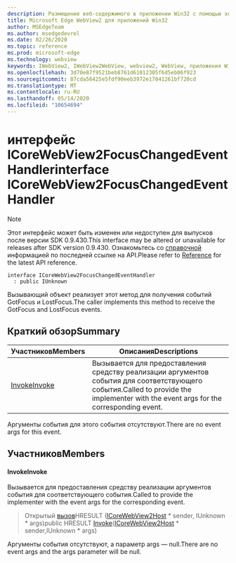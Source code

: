 ```yaml
---
description: Размещение веб-содержимого в приложении Win32 с помощью элемента управления Microsoft Edge WebView2
title: Microsoft Edge WebView2 для приложений Win32
author: MSEdgeTeam
ms.author: msedgedevrel
ms.date: 02/26/2020
ms.topic: reference
ms.prod: microsoft-edge
ms.technology: webview
keywords: IWebView2, IWebView2WebView, webview2, WebView, приложения Win32, Win32, EDGE, ICoreWebView2, ICoreWebView2Host, элемент управления "веб-браузер", HTML Edge
ms.openlocfilehash: 3d70e87f9521beb8761d61012305f6d5eb06f923
ms.sourcegitcommit: 07cda56425e5fdf90eeb3972e17041261bf720cd
ms.translationtype: MT
ms.contentlocale: ru-RU
ms.lasthandoff: 05/14/2020
ms.locfileid: "10654694"
---
```

# <span data-ttu-id="e9461-104">интерфейс ICoreWebView2FocusChangedEventHandler</span><span class="sxs-lookup"><span data-stu-id="e9461-104">interface ICoreWebView2FocusChangedEventHandler</span></span> 

> [!NOTE]
> <span data-ttu-id="e9461-105">Этот интерфейс может быть изменен или недоступен для выпусков после версии SDK 0.9.430.</span><span class="sxs-lookup"><span data-stu-id="e9461-105">This interface may be altered or unavailable for releases after SDK version 0.9.430.</span></span> <span data-ttu-id="e9461-106">Ознакомьтесь со [справочной](../../../webview2-api-reference.md) информацией по последней ссылке на API.</span><span class="sxs-lookup"><span data-stu-id="e9461-106">Please refer to [Reference](../../../webview2-api-reference.md) for the latest API reference.</span></span>

```
interface ICoreWebView2FocusChangedEventHandler
  : public IUnknown
```

<span data-ttu-id="e9461-107">Вызывающий объект реализует этот метод для получения событий GotFocus и LostFocus.</span><span class="sxs-lookup"><span data-stu-id="e9461-107">The caller implements this method to receive the GotFocus and LostFocus events.</span></span>

## <span data-ttu-id="e9461-108">Краткий обзор</span><span class="sxs-lookup"><span data-stu-id="e9461-108">Summary</span></span>

 <span data-ttu-id="e9461-109">Участников</span><span class="sxs-lookup"><span data-stu-id="e9461-109">Members</span></span>                        | <span data-ttu-id="e9461-110">Описания</span><span class="sxs-lookup"><span data-stu-id="e9461-110">Descriptions</span></span>
--------------------------------|---------------------------------------------
[<span data-ttu-id="e9461-111">Invoke</span><span class="sxs-lookup"><span data-stu-id="e9461-111">Invoke</span></span>](#invoke) | <span data-ttu-id="e9461-112">Вызывается для предоставления средству реализации аргументов события для соответствующего события.</span><span class="sxs-lookup"><span data-stu-id="e9461-112">Called to provide the implementer with the event args for the corresponding event.</span></span>

<span data-ttu-id="e9461-113">Аргументы события для этого события отсутствуют.</span><span class="sxs-lookup"><span data-stu-id="e9461-113">There are no event args for this event.</span></span>

## <span data-ttu-id="e9461-114">Участников</span><span class="sxs-lookup"><span data-stu-id="e9461-114">Members</span></span>

#### <span data-ttu-id="e9461-115">Invoke</span><span class="sxs-lookup"><span data-stu-id="e9461-115">Invoke</span></span> 

<span data-ttu-id="e9461-116">Вызывается для предоставления средству реализации аргументов события для соответствующего события.</span><span class="sxs-lookup"><span data-stu-id="e9461-116">Called to provide the implementer with the event args for the corresponding event.</span></span>

> <span data-ttu-id="e9461-117">Открытый [вызов](#invoke)HRESULT ([ICoreWebView2Host](ICoreWebView2Host.md) \* sender, IUnknown \* args)</span><span class="sxs-lookup"><span data-stu-id="e9461-117">public HRESULT [Invoke](#invoke)([ICoreWebView2Host](ICoreWebView2Host.md) \* sender,IUnknown \* args)</span></span>

<span data-ttu-id="e9461-118">Аргументы события отсутствуют, а параметр args — null.</span><span class="sxs-lookup"><span data-stu-id="e9461-118">There are no event args and the args parameter will be null.</span></span>

